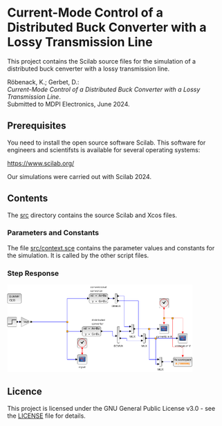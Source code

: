 # Current-Mode Control of a Distributed Buck Converter with a Lossy Transmission Line

This project contains the Scilab source files for the simulation of a distributed buck cenverter with a lossy transmission line.

Röbenack, K.; Gerbet, D.:   
*Current-Mode Control of a Distributed Buck Converter with a Lossy Transmission Line*.   
Submitted to MDPI Electronics, June 2024.

## Prerequisites

You need to install the open source software Scilab. This software for engineers and scientifsts is available for several operating systems:

https://www.scilab.org/

Our simulations were carried out with Scilab 2024.

## Contents

The [src](src) directory contains the source Scilab and Xcos files.

### Parameters and Constants

The file [src/context.sce](context.sce) contains the parameter values and constants for the simulation. It is called by the other script files.

### Step Response

<img src="images/sim-step-zcos.png" alt="Zcos Scheme for Step Response" width="85%">   

## Licence

This project is licensed under the GNU General Public License v3.0 - see the [LICENSE](LICENSE) file for details.

